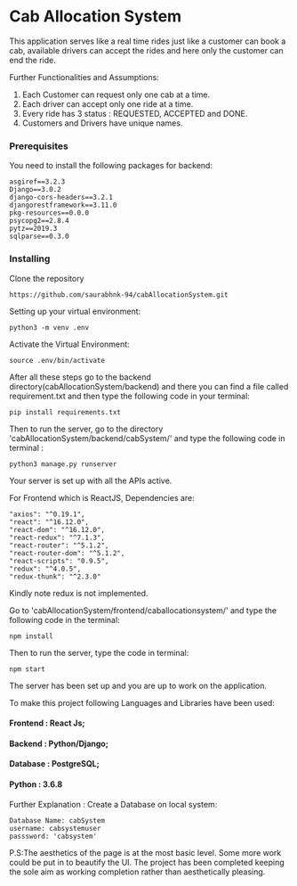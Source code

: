 # Cab Allocation System

This application serves like a real time rides just like a customer can book a cab, available drivers can accept the rides and here only the customer can end the ride.

 Further Functionalities and Assumptions:

1. Each Customer can request only one cab at a time.
2. Each driver can accept only one ride at a time.
3. Every ride has 3 status : REQUESTED, ACCEPTED and DONE.
4. Customers and Drivers have unique names.


### Prerequisites 

You need to install the following packages for backend:

```
asgiref==3.2.3
Django==3.0.2
django-cors-headers==3.2.1
djangorestframework==3.11.0
pkg-resources==0.0.0
psycopg2==2.8.4
pytz==2019.3
sqlparse==0.3.0
```
### Installing

Clone the repository

```
https://github.com/saurabhnk-94/cabAllocationSystem.git
```
Setting up your virtual environment:
```
python3 -m venv .env
```
Activate the Virtual Environment:
```
source .env/bin/activate
```

After all these steps go to the backend directory(cabAllocationSystem/backend) and there you can find a file called requirement.txt and then type the following code in your terminal:
```
pip install requirements.txt
```
Then to run the server, go to the directory 'cabAllocationSystem/backend/cabSystem/' and type the following code in terminal :
```
python3 manage.py runserver
```
Your server is set up with all the APIs active.

For Frontend which is ReactJS, Dependencies are: 
```
"axios": "^0.19.1",
"react": "^16.12.0",
"react-dom": "^16.12.0",
"react-redux": "^7.1.3",
"react-router": "^5.1.2",
"react-router-dom": "^5.1.2",
"react-scripts": "0.9.5",
"redux": "^4.0.5",
"redux-thunk": "^2.3.0"
```
Kindly note redux is not implemented.

Go to 'cabAllocationSystem/frontend/caballocationsystem/' and type the following code in the terminal:
```
npm install
```

Then to run the server, type the code in terminal:
```
npm start
```
The server has been set up and you are up to work on the application.
    
To make this project following Languages and Libraries have been used:
#### Frontend : React Js;
#### Backend : Python/Django;
#### Database : PostgreSQL;
#### Python : 3.6.8

Further Explanation :
Create a Database on local system: 
```
Database Name: cabSystem
username: cabsystemuser
passsword: 'cabsystem'
```


P.S:The aesthetics of the page is at the most basic level. Some more work could be put in to beautify the UI. The project has been completed keeping the sole aim as working completion rather than aesthetically pleasing.




